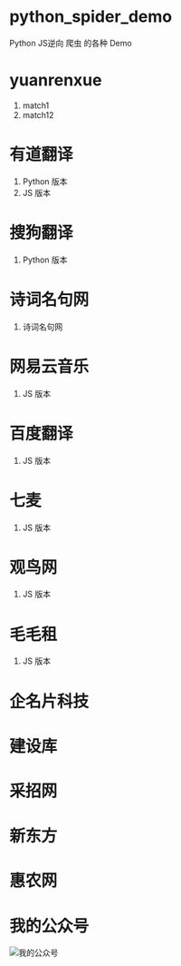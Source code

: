 # python_spider_demo

Python JS逆向 爬虫 的各种 Demo

# yuanrenxue

1. match1
2. match12

# 有道翻译

1. Python 版本
2. JS 版本

# 搜狗翻译

1. Python 版本

# 诗词名句网

1. 诗词名句网

# 网易云音乐

1. JS 版本

# 百度翻译

1. JS 版本

# 七麦

1. JS 版本

# 观鸟网

1. JS 版本

# 毛毛租

1. JS 版本

# 企名片科技

# 建设库

# 采招网

# 新东方

# 惠农网

# 我的公众号

![我的公众号](wechat.png "我的公众号")
